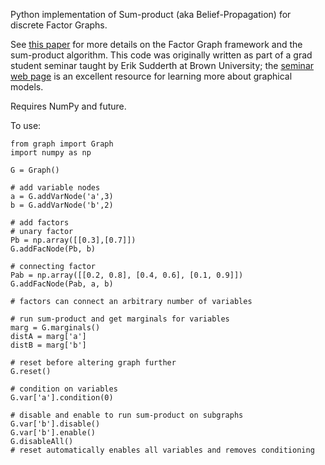 Python implementation of Sum-product (aka Belief-Propagation) for discrete Factor Graphs.

See [this paper](http://www.comm.utoronto.ca/frank/papers/KFL01.pdf) for more details on the Factor Graph framework and the sum-product algorithm. This code was originally written as part of a grad student seminar taught by Erik Sudderth at Brown University; the [seminar web page](http://cs.brown.edu/courses/csci2420/) is an excellent resource for learning more about graphical models.

Requires NumPy and future.

To use:

    from graph import Graph
    import numpy as np
    
    G = Graph()
    
    # add variable nodes
    a = G.addVarNode('a',3)
    b = G.addVarNode('b',2)
    
    # add factors
    # unary factor
    Pb = np.array([[0.3],[0.7]])
    G.addFacNode(Pb, b)
    
    # connecting factor
    Pab = np.array([[0.2, 0.8], [0.4, 0.6], [0.1, 0.9]])
    G.addFacNode(Pab, a, b)
    
    # factors can connect an arbitrary number of variables
    
    # run sum-product and get marginals for variables
    marg = G.marginals()
    distA = marg['a']
    distB = marg['b']
    
    # reset before altering graph further
    G.reset()
    
    # condition on variables
    G.var['a'].condition(0)
    
    # disable and enable to run sum-product on subgraphs
    G.var['b'].disable()
    G.var['b'].enable()
    G.disableAll()
    # reset automatically enables all variables and removes conditioning
